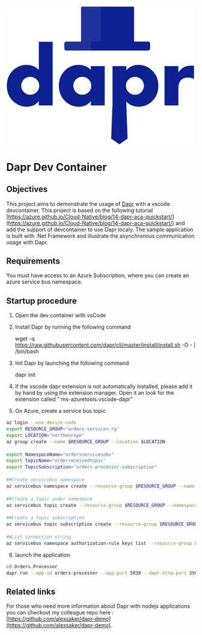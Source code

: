 ![Dapr.io](Docs/Assets/Dapr_logo.svg.png)

# Dapr Dev Container

## Objectives

This project aims to demonstrate the usage of [Dapr](https://dapr.io/) with a vscode devcontainer. This project is based on the following tutorial [https://azure.github.io/Cloud-Native/blog/14-dapr-aca-quickstart/](https://azure.github.io/Cloud-Native/blog/14-dapr-aca-quickstart/) and add the support of devcontainer to use Dapr localy. The sample application is built with .Net Framework and illustrate the asynchronous communication usage with Dapr. 


## Requirements

You must have access to an Azure Subscription, where you can create an azure service bus namespace.

## Startup procedure

1. Open the dev container with vsCode

2. Install Dapr by running the following command

    wget -q https://raw.githubusercontent.com/dapr/cli/master/install/install.sh -O - | /bin/bash

3. Init Dapr by launching the following command

    dapr init

4. If the vscode dapr extension is not automatically installed, please add it by hand by using the extension manager. Open it an look for the extension called "
ms-azuretools.vscode-dapr"

5. On Azure, create a service bus topic 

```bash
az login --use-device-code
export RESOURCE_GROUP="orders-services-rg"
export LOCATION="northeurope"
az group create --name $RESOURCE_GROUP --location $LOCATION

export NamespaceName="ordersservicesobs"
export TopicName="orderreceivedtopic"
export TopicSubscription="orders-processor-subscription"

##Create servicebus namespace
az servicebus namespace create --resource-group $RESOURCE_GROUP --name $NamespaceName --location $LOCATION

##Create a topic under namespace
az servicebus topic create --resource-group $RESOURCE_GROUP --namespace-name $NamespaceName --name $TopicName

##Create a topic subscription
az servicebus topic subscription create --resource-group $RESOURCE_GROUP --namespace-name $NamespaceName --topic-name $TopicName --name $TopicSubscription

##List connection string
az servicebus namespace authorization-rule keys list --resource-group $RESOURCE_GROUP --namespace-name $NamespaceName --name RootManageSharedAccessKey --query primaryConnectionString --output tsv

```

6. launch the application
  
```bash
cd Orders.Processor
dapr run --app-id orders-processor --app-port 5039 --dapr-http-port 3500 --components-path "../dapr-components" dotnet run
```

## Related links

For those who need more information about Dapr with nodejs applications you can checkout my colleague repo here : [https://github.com/alexsaker/dapr-demo](https://github.com/alexsaker/dapr-demo).